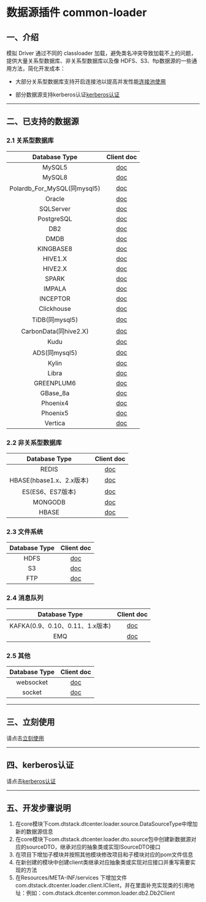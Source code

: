 # 数据源插件 common-loader

## 一、介绍
模拟 Driver 通过不同的 classloader 加载，避免类名冲突导致加载不上的问题，提供大量关系型数据库、非关系型数据库以及像 HDFS、S3、ftp数据源的一些通用方法，简化开发成本：

- 大部分关系型数据库支持开启连接池以提高并发性能[连接池使用](docs/connectionPool.md)

- 部分数据源支持kerberos认证[kerberos认证](docs/kerberos.md)

---

## 二、已支持的数据源

### 2.1 关系型数据库

| Database Type               | Client doc                                   |
|:---------------------------:|:---------------------------------------------:|
| MySQL5                     | [doc](docs/rdbms/mysql5.md)               |
| MySQL8                     | [doc](docs/rdbms/mysql8.md)               |
| Polardb_For_MySQL(同mysql5) | [doc](docs/rdbms/mysql5.md)               |
| Oracle                     | [doc](docs/rdbms/oracle.md)               |
| SQLServer                  | [doc](docs/rdbms/sqlserver.md)            |
| PostgreSQL                 | [doc](docs/rdbms/postgresql.md)           |
| DB2                        | [doc](docs/rdbms/rdbm.md)                  |
| DMDB                       | [doc](docs/rdbms/rdbm.md)                 |
| KINGBASE8                  | [doc](docs/rdbms/rdbm.md)            |
| HIVE1.X                    | [doc](docs/rdbms/hive.md)                |
| HIVE2.X                    | [doc](docs/rdbms/hive.md)                |
| SPARK                      | [doc](docs/rdbms/hive.md)                |
| IMPALA                     | [doc](docs/rdbms/rdbm.md)               |
| INCEPTOR                   | [doc](docs/rdbms/rdbm.md)               |
| Clickhouse                 | [doc](docs/rdbms/rdbm.md)           |
| TiDB(同mysql5)             | [doc](docs/rdbms/mysql5.md)               |
| CarbonData(同hive2.X)      | [doc](docs/rdbms/hive.md)                |
| Kudu                       | [doc](docs/rdbms/kudu.md)                 |
| ADS(同mysql5)              | [doc](docs/rdbms/mysql5.md)               |
| Kylin                      | [doc](docs/rdbms/rdbm.md)                |
| Libra                      | [doc](docs/rdbms/libra.md)                |
| GREENPLUM6                 | [doc](docs/rdbms/greenplum6.md)           |
| GBase_8a                   | [doc](docs/rdbms/rdbm.md)                |
| Phoenix4                   | [doc](docs/rdbms/rdbm.md)             |
| Phoenix5                   | [doc](docs/rdbms/rdbm.md)             |
| Vertica                    | [doc](docs/rdbms/rdbm.md)              |

### 2.2 非关系型数据库

| Database Type               | Client doc                                   |
|:---------------------------:|:---------------------------------------------:|
| REDIS                       | [doc](docs/nosql/redis.md)              |
| HBASE(hbase1.x、2.x版本)     | [doc](docs/nosql/hbase.md)               |
| ES(ES6、ES7版本)             | [doc](docs/nosql/es.md)                  |
| MONGODB                     | [doc](docs/nosql/mongodb.md)             |
| HBASE                       | [doc](docs/nosql/hbase.md)               |

### 2.3 文件系统

| Database Type               | Client doc                                   |
|:---------------------------:|:---------------------------------------------:|
| HDFS                        | [doc](docs/fs/hdfs.md)                   |
| S3                          | [doc](docs/fs/s3.md)                     |
| FTP                         | [doc](docs/fs/ftp.md)                    |

### 2.4 消息队列

| Database Type               | Client doc                                   |
|:------------------------------:|:------------------------------------------:|
| KAFKA(0.9、0.10、0.11、1.x版本)  | [doc](docs/mq/kafka.md)               |
| EMQ                            | [doc](docs/mq/emq.md)                 |

### 2.5 其他

| Database Type               | Client doc                                   |
|:------------------------------:|:------------------------------------------:|
| websocket                      | [doc](docs/other/websocket.md)        |
| socket                         | [doc](docs/other/socket.md)           |

---

## 三、立刻使用

请点击[立刻使用](docs/nowstart.md)

---

## 四、kerberos认证

请点击[kerberos认证](docs/kerberos.md)

---

## 五、开发步骤说明
1. 在core模块下com.dtstack.dtcenter.loader.source.DataSourceType中增加新的数据源信息
2. 在core模块下com.dtstack.dtcenter.loader.dto.source包中创建新数据源对应的sourceDTO，继承对应的抽象类或实现ISourceDTO接口
3. 在项目下增加子模块并按照其他模块修改项目和子模块对应的pom文件信息
4. 在新创建的模块中创建client类继承对应抽象类或实现对应接口并重写需要实现的方法
5. 在Resources/META-INF/services 下增加文件com.dtstack.dtcenter.loader.client.IClient，并在里面补充实现类的引用地址：例如：com.dtstack.dtcenter.common.loader.db2.Db2Client